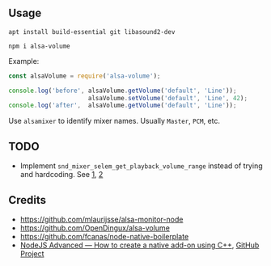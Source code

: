 
## Usage

    apt install build-essential git libasound2-dev
    
    npm i alsa-volume

Example:

```js
const alsaVolume = require('alsa-volume');

console.log('before', alsaVolume.getVolume('default', 'Line'));
                      alsaVolume.setVolume('default', 'Line', 42);
console.log('after',  alsaVolume.getVolume('default', 'Line'));

```

Use `alsamixer` to identify mixer names. Usually `Master`, `PCM`, etc.

## TODO

- Implement `snd_mixer_selem_get_playback_volume_range` instead of trying and hardcoding. See [1](https://stackoverflow.com/questions/56675099/how-to-change-volume-of-speaker-using-alsa-library), [2](https://www.alsa-project.org/alsa-doc/alsa-lib/group___simple_mixer.html#ga09557e90c11fbd37aeed30938338698b) 

## Credits

- https://github.com/mlaurijsse/alsa-monitor-node
- https://github.com/OpenDingux/alsa-volume
- https://github.com/fcanas/node-native-boilerplate
- [NodeJS Advanced — How to create a native add-on using C++](https://medium.com/the-guild/nodejs-advanced-how-to-create-a-native-add-on-using-c-588b4f2248cc), [GitHub Project](https://github.com/DAB0mB/node-distance-addon)